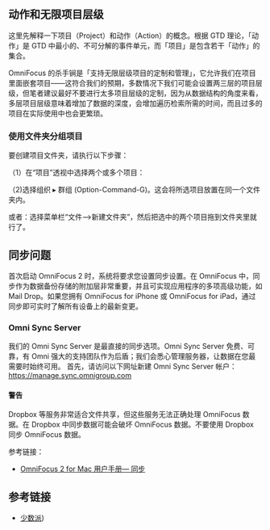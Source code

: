 

## 动作和无限项目层级
	

这里先解释一下项目（Project）和动作（Action）的概念。根据 GTD 理论，「动作」是 GTD 中最小的、不可分解的事件单元，而「项目」是包含若干「动作」的集合。


OmniFocus 的杀手锏是「支持无限层级项目的定制和管理」，它允许我们在项目里面嵌套项目——这符合我们的预期，多数情况下我们可能会设置两三层的项目层级，但笔者建议最好不要进行太多项目层级的定制，因为从数据结构的角度来看，多层项目层级意味着增加了数据的深度，会增加遍历检索所需的时间，而且过多的项目在实际使用中也会更繁琐。

### 使用文件夹分组项目

要创建项目文件夹，请执行以下步骤：

（1）在“项目”透视中选择两个或多个项目：	

（2)选择组织 ▸ 群组 (Option-Command-G)。这会将所选项目放置在同一个文件夹内。


或者：选择菜单栏“文件-->新建文件夹”，然后把选中的两个项目拖到文件夹里就行了。


## 同步问题

首次启动 OmniFocus 2 时，系统将要求您设置同步设置。在 OmniFocus 中，同步作为数据备份存储的附加层非常重要，并且可实现应用程序的多项高级功能，如 Mail Drop。如果您拥有 OmniFocus for iPhone 或 OmniFocus for iPad，通过同步即可实时了解所有设备上的最新变更。

### Omni Sync Server

我们的 Omni Sync Server 是最直接的同步选项。Omni Sync Server 免费、可靠，有 Omni 强大的支持团队作为后盾；我们会悉心管理服务器，让数据在您最需要时始终可用。
首先，请访问以下网址新建 Omni Sync Server 帐户：<https://manage.sync.omnigroup.com>






#### 警告

Dropbox 等服务非常适合文件共享，但这些服务无法正确处理 OmniFocus 数据。在 Dropbox 中同步数据可能会破坏 OmniFocus 数据。不要使用 Dropbox 同步 OmniFocus 数据。





参考链接：

- [OmniFocus 2 for Mac 用户手册— 同步](https://support.omnigroup.com/doc-assets//OmniFocus-Mac/OmniFocus-Mac-v2.3.0.0/zh/EPUB/xhtml/index03_sync.xhtml)



## 参考链接

- [少数派](http://sspai.com/tag/OmniFocus))

